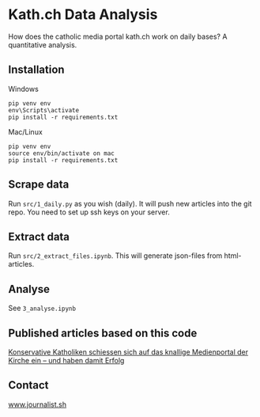 # Kath.ch Data Analysis
How does the catholic media portal kath.ch work on daily bases? A quantitative analysis.

## Installation
Windows
```console
pip venv env
env\Scripts\activate
pip install -r requirements.txt
```
Mac/Linux

```console
pip venv env
source env/bin/activate on mac
pip install -r requirements.txt
```
## Scrape data
Run `src/1_daily.py` as you wish (daily). It will push new articles into the git repo. You need to set up ssh keys on your server.

## Extract data
Run `src/2_extract_files.ipynb`. This will generate json-files from html-articles.

## Analyse
See `3_analyse.ipynb`

## Published articles based on this code
[Konservative Katholiken schiessen sich auf das knallige Medienportal der Kirche ein – und haben damit Erfolg](https://www.nzz.ch/schweiz/konservative-kritisieren-kathch-und-haben-damit-erfolg-ld.1661201)

## Contact
www.journalist.sh